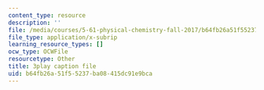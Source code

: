 ```yaml
---
content_type: resource
description: ''
file: /media/courses/5-61-physical-chemistry-fall-2017/b64fb26a51f55237ba08415dc91e9bca_MAbnZhFX3nk.vtt
file_type: application/x-subrip
learning_resource_types: []
ocw_type: OCWFile
resourcetype: Other
title: 3play caption file
uid: b64fb26a-51f5-5237-ba08-415dc91e9bca
---
```

